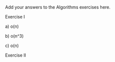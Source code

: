 Add your answers to the Algorithms exercises here.

Exercise I

a) o(n)

b) o(n^3)

c) o(n)

Exercise II

